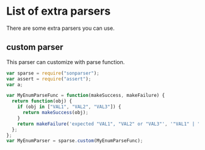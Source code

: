 # List of extra parsers

There are some extra parsers you can use.

## custom parser

This parser can customize with parse function.

```javascript
var sparse = require("sonparser");
var assert = require("assert");
var a;

var MyEnumParseFunc = function(makeSuccess, makeFailure) {
  return function(obj) {
    if (obj in ["VAL1", "VAL2", "VAL3"]) {
      return makeSuccess(obj);
    }
    return makeFailure('expected "VAL1", "VAL2" or "VAL3"', '"VAL1" | "VAL2" | "VAL3"');
  };
};
var MyEnumParser = sparse.custom(MyEnumParseFunc);
```


